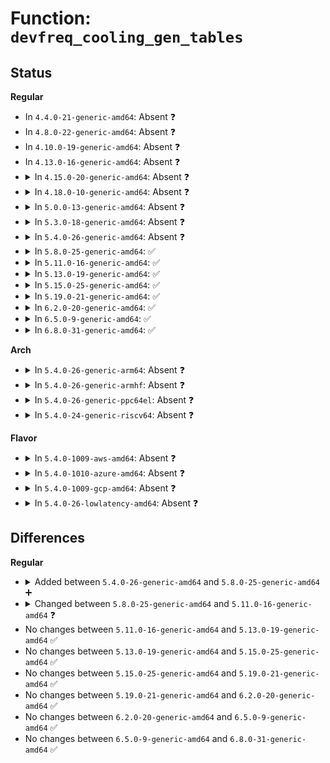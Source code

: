 # Function: <code>devfreq_cooling_gen_tables</code>

## Status
<b>Regular</b>
<ul>
<li>
In <code>4.4.0-21-generic-amd64</code>: Absent ❓
</li>
<li>
In <code>4.8.0-22-generic-amd64</code>: Absent ❓
</li>
<li>
In <code>4.10.0-19-generic-amd64</code>: Absent ❓
</li>
<li>
In <code>4.13.0-16-generic-amd64</code>: Absent ❓
</li>
<li>
<details>
<summary>In <code>4.15.0-20-generic-amd64</code>: Absent ❓</summary>

```json
{
  "name": "devfreq_cooling_gen_tables",
  "collision_type": "Unique Static",
  "inline_type": "Full",
  "funcs": [
    {
      "addr": 18446744071586865773,
      "name": "devfreq_cooling_gen_tables",
      "external": false,
      "loc": "drivers/thermal/devfreq_cooling.c:419",
      "file": "drivers/thermal/devfreq_cooling.c",
      "inline": "not declared, inlined",
      "caller_inline": [
        "drivers/thermal/devfreq_cooling.c:of_devfreq_cooling_register_power"
      ],
      "caller_func": []
    }
  ],
  "symbols": []
}
```
</details>
</li>
<li>
<details>
<summary>In <code>4.18.0-10-generic-amd64</code>: Absent ❓</summary>

```json
{
  "name": "devfreq_cooling_gen_tables",
  "collision_type": "Unique Static",
  "inline_type": "Full",
  "funcs": [
    {
      "addr": 18446744071587159277,
      "name": "devfreq_cooling_gen_tables",
      "external": false,
      "loc": "drivers/thermal/devfreq_cooling.c:419",
      "file": "drivers/thermal/devfreq_cooling.c",
      "inline": "not declared, inlined",
      "caller_inline": [
        "drivers/thermal/devfreq_cooling.c:of_devfreq_cooling_register_power"
      ],
      "caller_func": []
    }
  ],
  "symbols": []
}
```
</details>
</li>
<li>
<details>
<summary>In <code>5.0.0-13-generic-amd64</code>: Absent ❓</summary>

```json
{
  "name": "devfreq_cooling_gen_tables",
  "collision_type": "Unique Static",
  "inline_type": "Full",
  "funcs": [
    {
      "addr": 18446744071587339197,
      "name": "devfreq_cooling_gen_tables",
      "external": false,
      "loc": "drivers/thermal/devfreq_cooling.c:419",
      "file": "drivers/thermal/devfreq_cooling.c",
      "inline": "not declared, inlined",
      "caller_inline": [
        "drivers/thermal/devfreq_cooling.c:of_devfreq_cooling_register_power"
      ],
      "caller_func": []
    }
  ],
  "symbols": []
}
```
</details>
</li>
<li>
<details>
<summary>In <code>5.3.0-18-generic-amd64</code>: Absent ❓</summary>

```json
{
  "name": "devfreq_cooling_gen_tables",
  "collision_type": "Unique Static",
  "inline_type": "Full",
  "funcs": [
    {
      "addr": 18446744071587609958,
      "name": "devfreq_cooling_gen_tables",
      "external": false,
      "loc": "drivers/thermal/devfreq_cooling.c:419",
      "file": "drivers/thermal/devfreq_cooling.c",
      "inline": "not declared, inlined",
      "caller_inline": [
        "drivers/thermal/devfreq_cooling.c:of_devfreq_cooling_register_power"
      ],
      "caller_func": []
    }
  ],
  "symbols": []
}
```
</details>
</li>
<li>
<details>
<summary>In <code>5.4.0-26-generic-amd64</code>: Absent ❓</summary>

```json
{
  "name": "devfreq_cooling_gen_tables",
  "collision_type": "Unique Static",
  "inline_type": "Full",
  "funcs": [
    {
      "addr": 18446744071587813494,
      "name": "devfreq_cooling_gen_tables",
      "external": false,
      "loc": "drivers/thermal/devfreq_cooling.c:419",
      "file": "drivers/thermal/devfreq_cooling.c",
      "inline": "not declared, inlined",
      "caller_inline": [
        "drivers/thermal/devfreq_cooling.c:of_devfreq_cooling_register_power"
      ],
      "caller_func": []
    }
  ],
  "symbols": []
}
```
</details>
</li>
<li>
<details>
<summary>In <code>5.8.0-25-generic-amd64</code>: ✅</summary>

```c
int devfreq_cooling_gen_tables(struct devfreq_cooling_device * dfc)
```

```json
{
  "name": "devfreq_cooling_gen_tables",
  "collision_type": "Unique Static",
  "inline_type": "No",
  "funcs": [
    {
      "addr": 18446744071588659360,
      "name": "devfreq_cooling_gen_tables",
      "external": false,
      "loc": "drivers/thermal/devfreq_cooling.c:385",
      "file": "drivers/thermal/devfreq_cooling.c",
      "inline": "seen, unknown",
      "caller_inline": [],
      "caller_func": [
        "drivers/thermal/devfreq_cooling.c:of_devfreq_cooling_register_power"
      ]
    }
  ],
  "symbols": [
    {
      "addr": 18446744071588659360,
      "name": "devfreq_cooling_gen_tables",
      "section": ".text",
      "bind": "STB_LOCAL",
      "size": 830
    }
  ]
}
```
</details>
</li>
<li>
<details>
<summary>In <code>5.11.0-16-generic-amd64</code>: ✅</summary>

```c
int devfreq_cooling_gen_tables(struct devfreq_cooling_device * dfc, int num_opps)
```

```json
{
  "name": "devfreq_cooling_gen_tables",
  "collision_type": "Unique Static",
  "inline_type": "No",
  "funcs": [
    {
      "addr": 18446744071588686336,
      "name": "devfreq_cooling_gen_tables",
      "external": false,
      "loc": "drivers/thermal/devfreq_cooling.c:315",
      "file": "drivers/thermal/devfreq_cooling.c",
      "inline": "seen, unknown",
      "caller_inline": [],
      "caller_func": [
        "drivers/thermal/devfreq_cooling.c:of_devfreq_cooling_register_power"
      ]
    }
  ],
  "symbols": [
    {
      "addr": 18446744071588686336,
      "name": "devfreq_cooling_gen_tables",
      "section": ".text",
      "bind": "STB_LOCAL",
      "size": 246
    }
  ]
}
```
</details>
</li>
<li>
<details>
<summary>In <code>5.13.0-19-generic-amd64</code>: ✅</summary>

```c
int devfreq_cooling_gen_tables(struct devfreq_cooling_device * dfc, int num_opps)
```

```json
{
  "name": "devfreq_cooling_gen_tables",
  "collision_type": "Unique Static",
  "inline_type": "No",
  "funcs": [
    {
      "addr": 18446744071588569088,
      "name": "devfreq_cooling_gen_tables",
      "external": false,
      "loc": "drivers/thermal/devfreq_cooling.c:310",
      "file": "drivers/thermal/devfreq_cooling.c",
      "inline": "seen, unknown",
      "caller_inline": [],
      "caller_func": [
        "drivers/thermal/devfreq_cooling.c:of_devfreq_cooling_register_power"
      ]
    }
  ],
  "symbols": [
    {
      "addr": 18446744071588569088,
      "name": "devfreq_cooling_gen_tables",
      "section": ".text",
      "bind": "STB_LOCAL",
      "size": 246
    }
  ]
}
```
</details>
</li>
<li>
<details>
<summary>In <code>5.15.0-25-generic-amd64</code>: ✅</summary>

```c
int devfreq_cooling_gen_tables(struct devfreq_cooling_device * dfc, int num_opps)
```

```json
{
  "name": "devfreq_cooling_gen_tables",
  "collision_type": "Unique Static",
  "inline_type": "No",
  "funcs": [
    {
      "addr": 18446744071589243408,
      "name": "devfreq_cooling_gen_tables",
      "external": false,
      "loc": "drivers/thermal/devfreq_cooling.c:310",
      "file": "drivers/thermal/devfreq_cooling.c",
      "inline": "seen, unknown",
      "caller_inline": [],
      "caller_func": [
        "drivers/thermal/devfreq_cooling.c:of_devfreq_cooling_register_power"
      ]
    }
  ],
  "symbols": [
    {
      "addr": 18446744071589243408,
      "name": "devfreq_cooling_gen_tables",
      "section": ".text",
      "bind": "STB_LOCAL",
      "size": 246
    }
  ]
}
```
</details>
</li>
<li>
<details>
<summary>In <code>5.19.0-21-generic-amd64</code>: ✅</summary>

```c
int devfreq_cooling_gen_tables(struct devfreq_cooling_device * dfc, int num_opps)
```

```json
{
  "name": "devfreq_cooling_gen_tables",
  "collision_type": "Unique Static",
  "inline_type": "No",
  "funcs": [
    {
      "addr": 18446744071590709296,
      "name": "devfreq_cooling_gen_tables",
      "external": false,
      "loc": "drivers/thermal/devfreq_cooling.c:321",
      "file": "drivers/thermal/devfreq_cooling.c",
      "inline": "seen, unknown",
      "caller_inline": [],
      "caller_func": [
        "drivers/thermal/devfreq_cooling.c:of_devfreq_cooling_register_power"
      ]
    }
  ],
  "symbols": [
    {
      "addr": 18446744071590709296,
      "name": "devfreq_cooling_gen_tables",
      "section": ".text",
      "bind": "STB_LOCAL",
      "size": 260
    }
  ]
}
```
</details>
</li>
<li>
<details>
<summary>In <code>6.2.0-20-generic-amd64</code>: ✅</summary>

```c
int devfreq_cooling_gen_tables(struct devfreq_cooling_device * dfc, int num_opps)
```

```json
{
  "name": "devfreq_cooling_gen_tables",
  "collision_type": "Unique Static",
  "inline_type": "No",
  "funcs": [
    {
      "addr": 18446744071592380368,
      "name": "devfreq_cooling_gen_tables",
      "external": false,
      "loc": "drivers/thermal/devfreq_cooling.c:317",
      "file": "drivers/thermal/devfreq_cooling.c",
      "inline": "seen, unknown",
      "caller_inline": [],
      "caller_func": [
        "drivers/thermal/devfreq_cooling.c:of_devfreq_cooling_register_power"
      ]
    }
  ],
  "symbols": [
    {
      "addr": 18446744071592380368,
      "name": "devfreq_cooling_gen_tables",
      "section": ".text",
      "bind": "STB_LOCAL",
      "size": 260
    }
  ]
}
```
</details>
</li>
<li>
<details>
<summary>In <code>6.5.0-9-generic-amd64</code>: ✅</summary>

```c
int devfreq_cooling_gen_tables(struct devfreq_cooling_device * dfc, int num_opps)
```

```json
{
  "name": "devfreq_cooling_gen_tables",
  "collision_type": "Unique Static",
  "inline_type": "No",
  "funcs": [
    {
      "addr": 18446744071592808336,
      "name": "devfreq_cooling_gen_tables",
      "external": false,
      "loc": "drivers/thermal/devfreq_cooling.c:317",
      "file": "drivers/thermal/devfreq_cooling.c",
      "inline": "seen, unknown",
      "caller_inline": [],
      "caller_func": [
        "drivers/thermal/devfreq_cooling.c:of_devfreq_cooling_register_power"
      ]
    }
  ],
  "symbols": [
    {
      "addr": 18446744071592808336,
      "name": "devfreq_cooling_gen_tables",
      "section": ".text",
      "bind": "STB_LOCAL",
      "size": 260
    }
  ]
}
```
</details>
</li>
<li>
<details>
<summary>In <code>6.8.0-31-generic-amd64</code>: ✅</summary>

```c
int devfreq_cooling_gen_tables(struct devfreq_cooling_device * dfc, int num_opps)
```

```json
{
  "name": "devfreq_cooling_gen_tables",
  "collision_type": "Unique Static",
  "inline_type": "No",
  "funcs": [
    {
      "addr": 18446744071593557216,
      "name": "devfreq_cooling_gen_tables",
      "external": false,
      "loc": "drivers/thermal/devfreq_cooling.c:317",
      "file": "drivers/thermal/devfreq_cooling.c",
      "inline": "seen, unknown",
      "caller_inline": [],
      "caller_func": [
        "drivers/thermal/devfreq_cooling.c:of_devfreq_cooling_register_power"
      ]
    }
  ],
  "symbols": [
    {
      "addr": 18446744071593557216,
      "name": "devfreq_cooling_gen_tables",
      "section": ".text",
      "bind": "STB_LOCAL",
      "size": 260
    }
  ]
}
```
</details>
</li>
</ul>
<b>Arch</b>
<ul>
<li>
<details>
<summary>In <code>5.4.0-26-generic-arm64</code>: Absent ❓</summary>

```json
{
  "name": "devfreq_cooling_gen_tables",
  "collision_type": "Unique Static",
  "inline_type": "Full",
  "funcs": [
    {
      "addr": 18446603336501023072,
      "name": "devfreq_cooling_gen_tables",
      "external": false,
      "loc": "drivers/thermal/devfreq_cooling.c:419",
      "file": "drivers/thermal/devfreq_cooling.c",
      "inline": "not declared, inlined",
      "caller_inline": [
        "drivers/thermal/devfreq_cooling.c:of_devfreq_cooling_register_power"
      ],
      "caller_func": []
    }
  ],
  "symbols": []
}
```
</details>
</li>
<li>
<details>
<summary>In <code>5.4.0-26-generic-armhf</code>: Absent ❓</summary>

```json
{
  "name": "devfreq_cooling_gen_tables",
  "collision_type": "Unique Static",
  "inline_type": "Full",
  "funcs": [
    {
      "addr": 3233535696,
      "name": "devfreq_cooling_gen_tables",
      "external": false,
      "loc": "drivers/thermal/devfreq_cooling.c:419",
      "file": "drivers/thermal/devfreq_cooling.c",
      "inline": "not declared, inlined",
      "caller_inline": [
        "drivers/thermal/devfreq_cooling.c:of_devfreq_cooling_register_power"
      ],
      "caller_func": []
    }
  ],
  "symbols": []
}
```
</details>
</li>
<li>
<details>
<summary>In <code>5.4.0-26-generic-ppc64el</code>: Absent ❓</summary>

```json
{
  "name": "devfreq_cooling_gen_tables",
  "collision_type": "Unique Static",
  "inline_type": "Full",
  "funcs": [
    {
      "addr": 13835058055294507448,
      "name": "devfreq_cooling_gen_tables",
      "external": false,
      "loc": "drivers/thermal/devfreq_cooling.c:419",
      "file": "drivers/thermal/devfreq_cooling.c",
      "inline": "not declared, inlined",
      "caller_inline": [
        "drivers/thermal/devfreq_cooling.c:of_devfreq_cooling_register_power"
      ],
      "caller_func": []
    }
  ],
  "symbols": []
}
```
</details>
</li>
<li>
<details>
<summary>In <code>5.4.0-24-generic-riscv64</code>: Absent ❓</summary>

```json
{
  "name": "devfreq_cooling_gen_tables",
  "collision_type": "Unique Static",
  "inline_type": "Full",
  "funcs": [
    {
      "addr": 18446743936277767184,
      "name": "devfreq_cooling_gen_tables",
      "external": false,
      "loc": "drivers/thermal/devfreq_cooling.c:419",
      "file": "drivers/thermal/devfreq_cooling.c",
      "inline": "not declared, inlined",
      "caller_inline": [
        "drivers/thermal/devfreq_cooling.c:of_devfreq_cooling_register_power"
      ],
      "caller_func": []
    }
  ],
  "symbols": []
}
```
</details>
</li>
</ul>
<b>Flavor</b>
<ul>
<li>
<details>
<summary>In <code>5.4.0-1009-aws-amd64</code>: Absent ❓</summary>

```json
{
  "name": "devfreq_cooling_gen_tables",
  "collision_type": "Unique Static",
  "inline_type": "Full",
  "funcs": [
    {
      "addr": 18446744071587444470,
      "name": "devfreq_cooling_gen_tables",
      "external": false,
      "loc": "drivers/thermal/devfreq_cooling.c:419",
      "file": "drivers/thermal/devfreq_cooling.c",
      "inline": "not declared, inlined",
      "caller_inline": [
        "drivers/thermal/devfreq_cooling.c:of_devfreq_cooling_register_power"
      ],
      "caller_func": []
    }
  ],
  "symbols": []
}
```
</details>
</li>
<li>
<details>
<summary>In <code>5.4.0-1010-azure-amd64</code>: Absent ❓</summary>

```json
{
  "name": "devfreq_cooling_gen_tables",
  "collision_type": "Unique Static",
  "inline_type": "Full",
  "funcs": [
    {
      "addr": 18446744071587212678,
      "name": "devfreq_cooling_gen_tables",
      "external": false,
      "loc": "drivers/thermal/devfreq_cooling.c:419",
      "file": "drivers/thermal/devfreq_cooling.c",
      "inline": "not declared, inlined",
      "caller_inline": [
        "drivers/thermal/devfreq_cooling.c:of_devfreq_cooling_register_power"
      ],
      "caller_func": []
    }
  ],
  "symbols": []
}
```
</details>
</li>
<li>
<details>
<summary>In <code>5.4.0-1009-gcp-amd64</code>: Absent ❓</summary>

```json
{
  "name": "devfreq_cooling_gen_tables",
  "collision_type": "Unique Static",
  "inline_type": "Full",
  "funcs": [
    {
      "addr": 18446744071587769638,
      "name": "devfreq_cooling_gen_tables",
      "external": false,
      "loc": "drivers/thermal/devfreq_cooling.c:419",
      "file": "drivers/thermal/devfreq_cooling.c",
      "inline": "not declared, inlined",
      "caller_inline": [
        "drivers/thermal/devfreq_cooling.c:of_devfreq_cooling_register_power"
      ],
      "caller_func": []
    }
  ],
  "symbols": []
}
```
</details>
</li>
<li>
<details>
<summary>In <code>5.4.0-26-lowlatency-amd64</code>: Absent ❓</summary>

```json
{
  "name": "devfreq_cooling_gen_tables",
  "collision_type": "Unique Static",
  "inline_type": "Full",
  "funcs": [
    {
      "addr": 18446744071587882982,
      "name": "devfreq_cooling_gen_tables",
      "external": false,
      "loc": "drivers/thermal/devfreq_cooling.c:419",
      "file": "drivers/thermal/devfreq_cooling.c",
      "inline": "not declared, inlined",
      "caller_inline": [
        "drivers/thermal/devfreq_cooling.c:of_devfreq_cooling_register_power"
      ],
      "caller_func": []
    }
  ],
  "symbols": []
}
```
</details>
</li>
</ul>

## Differences
<b>Regular</b>
<ul>
<li>
<details>
<summary>Added between <code>5.4.0-26-generic-amd64</code> and <code>5.8.0-25-generic-amd64</code> ➕</summary>

```c
int devfreq_cooling_gen_tables(struct devfreq_cooling_device * dfc)
```
</details>
</li>
<li>
<details>
<summary>Changed between <code>5.8.0-25-generic-amd64</code> and <code>5.11.0-16-generic-amd64</code> ❓</summary>
<ul>
<li>
<b>Param added. </b>
<code>int num_opps</code>
</li>
</ul>
</details>
</li>
<li>
No changes between <code>5.11.0-16-generic-amd64</code> and <code>5.13.0-19-generic-amd64</code> ✅
</li>
<li>
No changes between <code>5.13.0-19-generic-amd64</code> and <code>5.15.0-25-generic-amd64</code> ✅
</li>
<li>
No changes between <code>5.15.0-25-generic-amd64</code> and <code>5.19.0-21-generic-amd64</code> ✅
</li>
<li>
No changes between <code>5.19.0-21-generic-amd64</code> and <code>6.2.0-20-generic-amd64</code> ✅
</li>
<li>
No changes between <code>6.2.0-20-generic-amd64</code> and <code>6.5.0-9-generic-amd64</code> ✅
</li>
<li>
No changes between <code>6.5.0-9-generic-amd64</code> and <code>6.8.0-31-generic-amd64</code> ✅
</li>
</ul>
